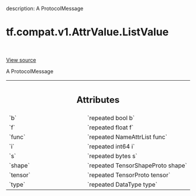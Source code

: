 description: A ProtocolMessage

<div itemscope itemtype="http://developers.google.com/ReferenceObject">
<meta itemprop="name" content="tf.compat.v1.AttrValue.ListValue" />
<meta itemprop="path" content="Stable" />
</div>

# tf.compat.v1.AttrValue.ListValue

<!-- Insert buttons and diff -->

<table class="tfo-notebook-buttons tfo-api nocontent" align="left">

</table>

<a target="_blank" href="/code/stable/tensorflow/core/framework/attr_value.proto">View source</a>



A ProtocolMessage

<!-- Placeholder for "Used in" -->




<!-- Tabular view -->
 <table class="responsive fixed orange">
<colgroup><col width="214px"><col></colgroup>
<tr><th colspan="2"><h2 class="add-link">Attributes</h2></th></tr>

<tr>
<td>
`b`
</td>
<td>
`repeated bool b`
</td>
</tr><tr>
<td>
`f`
</td>
<td>
`repeated float f`
</td>
</tr><tr>
<td>
`func`
</td>
<td>
`repeated NameAttrList func`
</td>
</tr><tr>
<td>
`i`
</td>
<td>
`repeated int64 i`
</td>
</tr><tr>
<td>
`s`
</td>
<td>
`repeated bytes s`
</td>
</tr><tr>
<td>
`shape`
</td>
<td>
`repeated TensorShapeProto shape`
</td>
</tr><tr>
<td>
`tensor`
</td>
<td>
`repeated TensorProto tensor`
</td>
</tr><tr>
<td>
`type`
</td>
<td>
`repeated DataType type`
</td>
</tr>
</table>



